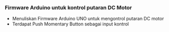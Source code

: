 ### Firmware Arduino untuk kontrol putaran DC Motor
* Menuliskan Firmware Arduino UNO untuk mengontrol putaran DC motor
* Terdapat Push Momentary Button sebagai input kontrol
